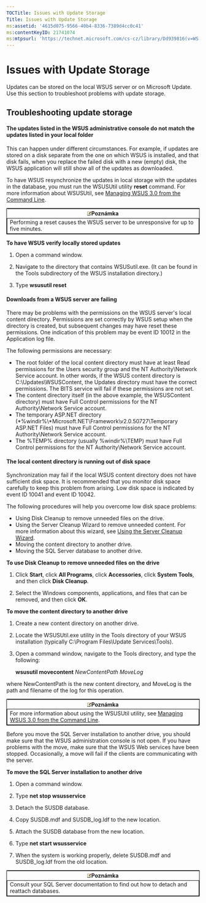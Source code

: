 ```yaml
---
TOCTitle: Issues with Update Storage
Title: Issues with Update Storage
ms:assetid: '4615d075-9566-40b4-8336-7389d4cc0c41'
ms:contentKeyID: 21741074
ms:mtpsurl: 'https://technet.microsoft.com/cs-cz/library/Dd939816(v=WS.10)'
---
```


Issues with Update Storage
==========================

Updates can be stored on the local WSUS server or on Microsoft Update. Use this section to troubleshoot problems with update storage.

Troubleshooting update storage
------------------------------

#### The updates listed in the WSUS administrative console do not match the updates listed in your local folder

This can happen under different circumstances. For example, if updates are stored on a disk separate from the one on which WSUS is installed, and that disk fails, when you replace the failed disk with a new (empty) disk, the WSUS application will still show all of the updates as downloaded.

To have WSUS resynchronize the updates in local storage with the updates in the database, you must run the WSUSUtil utility **reset** command. For more information about WSUSUtil, see [Managing WSUS 3.0 from the Command Line](https://technet.microsoft.com/4d4b90e9-bbb2-429a-92c9-1e5388240416).

 
<table style="border:1px solid black;">
<colgroup>
<col width="100%" />
</colgroup>
<thead>
<tr class="header">
<th><img src="images/Dd939816.note(WS.10).gif" />Poznámka</th>
</tr>
</thead>
<tbody>
<tr class="odd">
<td style="border:1px solid black;">Performing a reset causes the WSUS server to be unresponsive for up to five minutes.
</td>
</tr>
</tbody>
</table>
 

**To have WSUS verify locally stored updates**
1.  Open a command window.

2.  Navigate to the directory that contains WSUSutil.exe. (It can be found in the Tools subdirectory of the WSUS installation directory.)

3.  Type **wsusutil reset**

#### Downloads from a WSUS server are failing

There may be problems with the permissions on the WSUS server's local content directory. Permissions are set correctly by WSUS setup when the directory is created, but subsequent changes may have reset these permissions. One indication of this problem may be event ID 10012 in the Application log file.

The following permissions are necessary:

-   The root folder of the local content directory must have at least Read permissions for the Users security group and the NT Authority\\Network Service account. In other words, if the WSUS content directory is C:\\Updates\\WSUSContent, the Updates directory must have the correct permissions. The BITS service will fail if these permissions are not set.
-   The content directory itself (in the above example, the WSUSContent directory) must have Full Control permissions for the NT Authority\\Network Service account.
-   The temporary ASP.NET directory (*%windir%\\*Microsoft.NET\\Framework\\v2.0.50727\\Temporary ASP.NET Files) must have Full Control permissions for the NT Authority\\Network Service account.
-   The %TEMP% directory (usually %windir%\\TEMP) must have Full Control permissions for the NT Authority\\Network Service account.

#### The local content directory is running out of disk space

Synchronization may fail if the local WSUS content directory does not have sufficient disk space. It is recommended that you monitor disk space carefully to keep this problem from arising. Low disk space is indicated by event ID 10041 and event ID 10042.

The following procedures will help you overcome low disk space problems:

-   Using Disk Cleanup to remove unneeded files on the drive.
-   Using the Server Cleanup Wizard to remove unneeded content. For more information about this wizard, see [Using the Server Cleanup Wizard](https://technet.microsoft.com/82c7c6ab-f877-4f85-8afe-0b36f5a2e0d4).
-   Moving the content directory to another drive.
-   Moving the SQL Server database to another drive.

**To use Disk Cleanup to remove unneeded files on the drive**
1.  Click **Start**, click **All Programs**, click **Accessories**, click **System Tools**, and then click **Disk Cleanup**.

2.  Select the Windows components, applications, and files that can be removed, and then click **OK**.

**To move the content directory to another drive**
1.  Create a new content directory on another drive.

2.  Locate the WSUSUtil.exe utility in the Tools directory of your WSUS installation (typically C:\\Program Files\\Update Services\\Tools).

3.  Open a command window, navigate to the Tools directory, and type the following:

    **wsusutil movecontent** *NewContentPath* *MoveLog*

where NewContentPath is the new content directory, and MoveLog is the path and filename of the log for this operation.

 
<table style="border:1px solid black;">
<colgroup>
<col width="100%" />
</colgroup>
<thead>
<tr class="header">
<th><img src="images/Dd939816.note(WS.10).gif" />Poznámka</th>
</tr>
</thead>
<tbody>
<tr class="odd">
<td style="border:1px solid black;">For more information about using the WSUSUtil utility, see <a href="https://technet.microsoft.com/4d4b90e9-bbb2-429a-92c9-1e5388240416">Managing WSUS 3.0 from the Command Line</a>.
</td>
</tr>
</tbody>
</table>
 

Before you move the SQL Server installation to another drive, you should make sure that the WSUS administration console is not open. If you have problems with the move, make sure that the WSUS Web services have been stopped. Occasionally, a move will fail if the clients are communicating with the server.

**To move the SQL Server installation to another drive**
1.  Open a command window.

2.  Type **net stop wsusservice**

3.  Detach the SUSDB database.

4.  Copy SUSDB.mdf and SUSDB\_log.ldf to the new location.

5.  Attach the SUSDB database from the new location.

6.  Type **net start wsusservice**

7.  When the system is working properly, delete SUSDB.mdf and SUSDB\_log.ldf from the old location.

 
<table style="border:1px solid black;">
<colgroup>
<col width="100%" />
</colgroup>
<thead>
<tr class="header">
<th><img src="images/Dd939816.note(WS.10).gif" />Poznámka</th>
</tr>
</thead>
<tbody>
<tr class="odd">
<td style="border:1px solid black;">Consult your SQL Server documentation to find out how to detach and reattach databases.
</td>
</tr>
</tbody>
</table>

